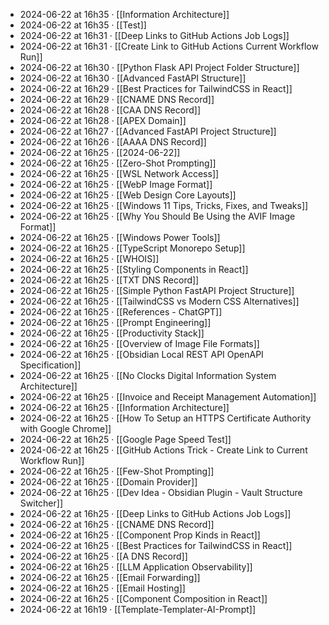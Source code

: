 - 2024-06-22 at 16h35 · [[Information Architecture]]
- 2024-06-22 at 16h35 · [[Test]]
- 2024-06-22 at 16h31 · [[Deep Links to GitHub Actions Job Logs]]
- 2024-06-22 at 16h31 · [[Create Link to GitHub Actions Current Workflow Run]]
- 2024-06-22 at 16h30 · [[Python Flask API Project Folder Structure]]
- 2024-06-22 at 16h30 · [[Advanced FastAPI Structure]]
- 2024-06-22 at 16h29 · [[Best Practices for TailwindCSS in React]]
- 2024-06-22 at 16h29 · [[CNAME DNS Record]]
- 2024-06-22 at 16h28 · [[CAA DNS Record]]
- 2024-06-22 at 16h28 · [[APEX Domain]]
- 2024-06-22 at 16h27 · [[Advanced FastAPI Project Structure]]
- 2024-06-22 at 16h26 · [[AAAA DNS Record]]
- 2024-06-22 at 16h25 · [[2024-06-22]]
- 2024-06-22 at 16h25 · [[Zero-Shot Prompting]]
- 2024-06-22 at 16h25 · [[WSL Network Access]]
- 2024-06-22 at 16h25 · [[WebP Image Format]]
- 2024-06-22 at 16h25 · [[Web Design Core Layouts]]
- 2024-06-22 at 16h25 · [[Windows 11 Tips, Tricks, Fixes, and Tweaks]]
- 2024-06-22 at 16h25 · [[Why You Should Be Using the AVIF Image Format]]
- 2024-06-22 at 16h25 · [[Windows Power Tools]]
- 2024-06-22 at 16h25 · [[TypeScript Monorepo Setup]]
- 2024-06-22 at 16h25 · [[WHOIS]]
- 2024-06-22 at 16h25 · [[Styling Components in React]]
- 2024-06-22 at 16h25 · [[TXT DNS Record]]
- 2024-06-22 at 16h25 · [[Simple Python FastAPI Project Structure]]
- 2024-06-22 at 16h25 · [[TailwindCSS vs Modern CSS Alternatives]]
- 2024-06-22 at 16h25 · [[References - ChatGPT]]
- 2024-06-22 at 16h25 · [[Prompt Engineering]]
- 2024-06-22 at 16h25 · [[Productivity Stack]]
- 2024-06-22 at 16h25 · [[Overview of Image File Formats]]
- 2024-06-22 at 16h25 · [[Obsidian Local REST API OpenAPI Specification]]
- 2024-06-22 at 16h25 · [[No Clocks Digital Information System Architecture]]
- 2024-06-22 at 16h25 · [[Invoice and Receipt Management Automation]]
- 2024-06-22 at 16h25 · [[Information Architecture]]
- 2024-06-22 at 16h25 · [[How To Setup an HTTPS Certificate Authority with Google Chrome]]
- 2024-06-22 at 16h25 · [[Google Page Speed Test]]
- 2024-06-22 at 16h25 · [[GitHub Actions Trick - Create Link to Current Workflow Run]]
- 2024-06-22 at 16h25 · [[Few-Shot Prompting]]
- 2024-06-22 at 16h25 · [[Domain Provider]]
- 2024-06-22 at 16h25 · [[Dev Idea - Obsidian Plugin - Vault Structure Switcher]]
- 2024-06-22 at 16h25 · [[Deep Links to GitHub Actions Job Logs]]
- 2024-06-22 at 16h25 · [[CNAME DNS Record]]
- 2024-06-22 at 16h25 · [[Component Prop Kinds in React]]
- 2024-06-22 at 16h25 · [[Best Practices for TailwindCSS in React]]
- 2024-06-22 at 16h25 · [[A DNS Record]]
- 2024-06-22 at 16h25 · [[LLM Application Observability]]
- 2024-06-22 at 16h25 · [[Email Forwarding]]
- 2024-06-22 at 16h25 · [[Email Hosting]]
- 2024-06-22 at 16h25 · [[Component Composition in React]]
- 2024-06-22 at 16h19 · [[Template-Templater-AI-Prompt]]
